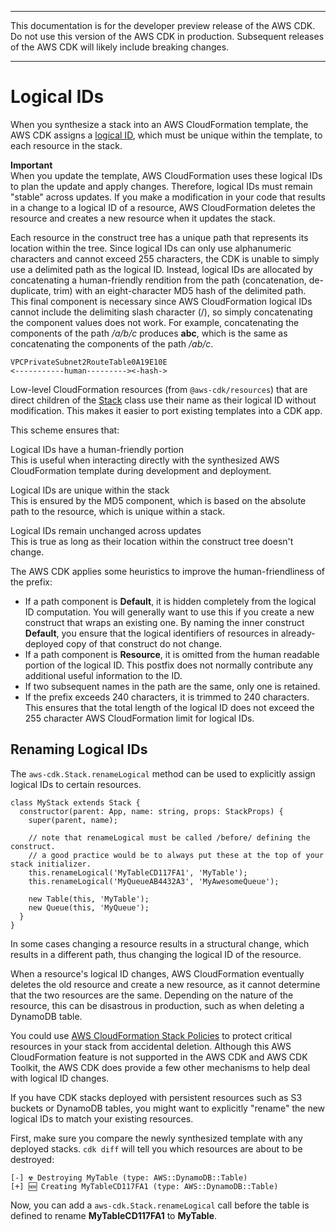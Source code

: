 --------

 This documentation is for the developer preview release of the AWS CDK\. Do not use this version of the AWS CDK in production\. Subsequent releases of the AWS CDK will likely include breaking changes\. 

--------

# Logical IDs<a name="logical_ids"></a>

When you synthesize a stack into an AWS CloudFormation template, the AWS CDK assigns a [ logical ID](https://docs.aws.amazon.com/AWSCloudFormation/latest/UserGuide/resources-section-structure.html), which must be unique within the template, to each resource in the stack\.

**Important**  
When you update the template, AWS CloudFormation uses these logical IDs to plan the update and apply changes\. Therefore, logical IDs must remain "stable" across updates\. If you make a modification in your code that results in a change to a logical ID of a resource, AWS CloudFormation deletes the resource and creates a new resource when it updates the stack\.

Each resource in the construct tree has a unique path that represents its location within the tree\. Since logical IDs can only use alphanumeric characters and cannot exceed 255 characters, the CDK is unable to simply use a delimited path as the logical ID\. Instead, logical IDs are allocated by concatenating a human\-friendly rendition from the path \(concatenation, de\-duplicate, trim\) with an eight\-character MD5 hash of the delimited path\. This final component is necessary since AWS CloudFormation logical IDs cannot include the delimiting slash character \(/\), so simply concatenating the component values does not work\. For example, concatenating the components of the path */a/b/c* produces **abc**, which is the same as concatenating the components of the path */ab/c*\.

```
VPCPrivateSubnet2RouteTable0A19E10E
<-----------human---------><-hash->
```

Low\-level CloudFormation resources \(from `@aws-cdk/resources`\) that are direct children of the [Stack](https://awslabs.github.io/aws-cdk/refs/_aws-cdk_cdk.html#@aws-cdk/cdk.Stack) class use their name as their logical ID without modification\. This makes it easier to port existing templates into a CDK app\.

This scheme ensures that:

Logical IDs have a human\-friendly portion  
This is useful when interacting directly with the synthesized AWS CloudFormation template during development and deployment\.

Logical IDs are unique within the stack  
This is ensured by the MD5 component, which is based on the absolute path to the resource, which is unique within a stack\.

Logical IDs remain unchanged across updates  
This is true as long as their location within the construct tree doesn't change\.

The AWS CDK applies some heuristics to improve the human\-friendliness of the prefix:
+ If a path component is **Default**, it is hidden completely from the logical ID computation\. You will generally want to use this if you create a new construct that wraps an existing one\. By naming the inner construct **Default**, you ensure that the logical identifiers of resources in already\-deployed copy of that construct do not change\.
+ If a path component is **Resource**, it is omitted from the human readable portion of the logical ID\. This postfix does not normally contribute any additional useful information to the ID\.
+ If two subsequent names in the path are the same, only one is retained\.
+ If the prefix exceeds 240 characters, it is trimmed to 240 characters\. This ensures that the total length of the logical ID does not exceed the 255 character AWS CloudFormation limit for logical IDs\.

## Renaming Logical IDs<a name="logical_ids_renaming"></a>

The `aws-cdk.Stack.renameLogical` method can be used to explicitly assign logical IDs to certain resources\.

```
class MyStack extends Stack {
  constructor(parent: App, name: string, props: StackProps) {
    super(parent, name);

    // note that renameLogical must be called /before/ defining the construct.
    // a good practice would be to always put these at the top of your stack initializer.
    this.renameLogical('MyTableCD117FA1', 'MyTable');
    this.renameLogical('MyQueueAB4432A3', 'MyAwesomeQueue');

    new Table(this, 'MyTable');
    new Queue(this, 'MyQueue');
  }
}
```

In some cases changing a resource results in a structural change, which results in a different path, thus changing the logical ID of the resource\.

When a resource's logical ID changes, AWS CloudFormation eventually deletes the old resource and create a new resource, as it cannot determine that the two resources are the same\. Depending on the nature of the resource, this can be disastrous in production, such as when deleting a DynamoDB table\.

You could use [AWS CloudFormation Stack Policies](https://docs.aws.amazon.com/AWSCloudFormation/latest/UserGuide/protect-stack-resources.html) to protect critical resources in your stack from accidental deletion\. Although this AWS CloudFormation feature is not supported in the AWS CDK and AWS CDK Toolkit, the AWS CDK does provide a few other mechanisms to help deal with logical ID changes\.

If you have CDK stacks deployed with persistent resources such as S3 buckets or DynamoDB tables, you might want to explicitly "rename" the new logical IDs to match your existing resources\.

First, make sure you compare the newly synthesized template with any deployed stacks\. `cdk diff` will tell you which resources are about to be destroyed:

```
[-] ☢️ Destroying MyTable (type: AWS::DynamoDB::Table)
[+] 🆕 Creating MyTableCD117FA1 (type: AWS::DynamoDB::Table)
```

Now, you can add a `aws-cdk.Stack.renameLogical` call before the table is defined to rename **MyTableCD117FA1** to **MyTable**\.